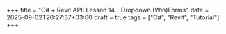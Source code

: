 +++
title = "C# + Revit API: Lesson 14 - Dropdown (Win)Forms"
date = 2025-09-02T20:27:37+03:00
draft = true
tags = ["C#", "Revit", "Tutorial"]
+++

